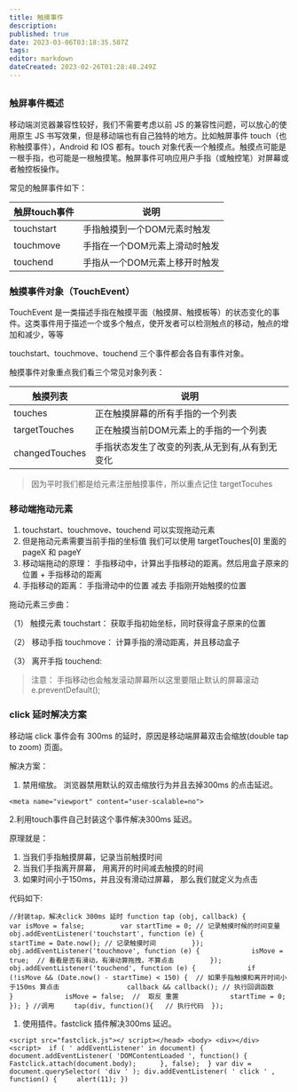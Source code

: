 ```yaml
---
title: 触摸事件
description: 
published: true
date: 2023-03-06T03:18:35.507Z
tags: 
editor: markdown
dateCreated: 2023-02-26T01:28:48.249Z
---
```


## 

### 触屏事件概述

移动端浏览器兼容性较好，我们不需要考虑以前 JS 的兼容性问题，可以放心的使用原生 JS 书写效果，但是移动端也有自己独特的地方。比如触屏事件 touch（也称触摸事件），Android 和 IOS 都有。touch 对象代表一个触摸点。触摸点可能是一根手指，也可能是一根触摸笔。触屏事件可响应用户手指（或触控笔）对屏幕或者触控板操作。

常见的触屏事件如下：

| 触屏touch事件 | 说明                          |
| --------------- | ------------------------------- |
| touchstart    | 手指触摸到一个DOM元素时触发   |
| touchmove     | 手指在一个DOM元素上滑动时触发 |
| touchend      | 手指从一个DOM元素上移开时触发 |

### 触摸事件对象（TouchEvent）

TouchEvent 是一类描述手指在触摸平面（触摸屏、触摸板等）的状态变化的事件。这类事件用于描述一个或多个触点，使开发者可以检测触点的移动，触点的增加和减少，等等

touchstart、touchmove、touchend 三个事件都会各自有事件对象。

触摸事件对象重点我们看三个常见对象列表：

| 触摸列表       | 说明                                           |
| ---------------- | ------------------------------------------------ |
| touches        | 正在触摸屏幕的所有手指的一个列表               |
| targetTouches  | 正在触摸当前DOM元素上的手指的一个列表          |
| changedTouches | 手指状态发生了改变的列表,从无到有,从有到无变化 |

> 因为平时我们都是给元素注册触摸事件，所以重点记住 targetTocuhes

### 移动端拖动元素

1. touchstart、touchmove、touchend 可以实现拖动元素
2. 但是拖动元素需要当前手指的坐标值 我们可以使用 targetTouches[0] 里面的pageX 和 pageY
3. 移动端拖动的原理： 手指移动中，计算出手指移动的距离。然后用盒子原来的位置 + 手指移动的距离
4. 手指移动的距离： 手指滑动中的位置 减去 手指刚开始触摸的位置

拖动元素三步曲：

（1） 触摸元素 touchstart： 获取手指初始坐标，同时获得盒子原来的位置

（2） 移动手指 touchmove： 计算手指的滑动距离，并且移动盒子

（3） 离开手指 touchend:

> 注意： 手指移动也会触发滚动屏幕所以这里要阻止默认的屏幕滚动 e.preventDefault();

### click 延时解决方案

移动端 click 事件会有 300ms 的延时，原因是移动端屏幕双击会缩放(double tap to zoom) 页面。

解决方案：

1. 禁用缩放。 浏览器禁用默认的双击缩放行为并且去掉300ms 的点击延迟。

`<meta name="viewport" content="user-scalable=no">`

2.利用touch事件自己封装这个事件解决300ms 延迟。

原理就是：

1. 当我们手指触摸屏幕，记录当前触摸时间
2. 当我们手指离开屏幕， 用离开的时间减去触摸的时间
3. 如果时间小于150ms，并且没有滑动过屏幕， 那么我们就定义为点击

代码如下:

`//封装tap，解决click 300ms 延时 function tap (obj, callback) {         var isMove = false;         var startTime = 0; // 记录触摸时候的时间变量         obj.addEventListener('touchstart', function (e) {             startTime = Date.now(); // 记录触摸时间         });         obj.addEventListener('touchmove', function (e) {             isMove = true;  // 看看是否有滑动，有滑动算拖拽，不算点击         });         obj.addEventListener('touchend', function (e) {             if (!isMove && (Date.now() - startTime) < 150) {  // 如果手指触摸和离开时间小于150ms 算点击                 callback && callback(); // 执行回调函数             }             isMove = false;  //  取反 重置             startTime = 0;         }); } //调用     tap(div, function(){   // 执行代码  });`

1. 使用插件。fastclick 插件解决300ms 延迟。

`<script src="fastclick.js"></ script></head> <body> <div></div> <script>  if ( ' addEventListener' in document) {      document.addEventListener( 'DOMContentLoaded ', function() {      Fastclick.attach(document.body);      }, false);  } var div = document.querySelector( 'div ' ); div.addEventListener( ' click ' , function() {     alert(11); })`